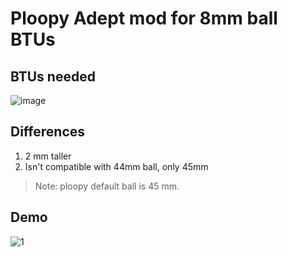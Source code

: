 # Ploopy Adept mod for 8mm ball BTUs 

## BTUs needed
![image](https://github.com/user-attachments/assets/a1a8a0e0-8605-44d5-94d4-03515e37f13b)

## Differences
1) 2 mm taller
2) Isn't compatible with 44mm ball, only 45mm
>Note: ploopy default ball is 45 mm.

## Demo
![1](https://github.com/user-attachments/assets/97e48cd0-2c5a-4081-82a7-5ecc3e960016)
